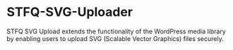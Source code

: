# STFQ-SVG-Uploader
STFQ SVG Upload extends the functionality of the WordPress media library by enabling users to upload SVG (Scalable Vector Graphics) files securely.
